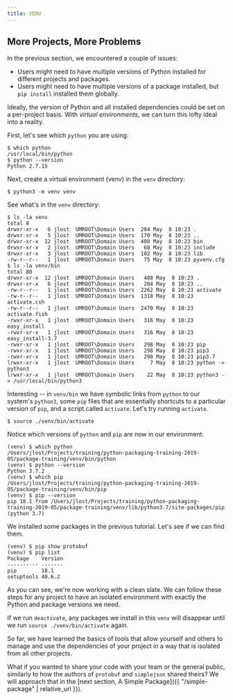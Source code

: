 ```yaml
---
title: VENV
---
```


## More Projects, More Problems
In the previous section, we encountered a couple of issues:
* Users might need to have multiple versions of Python installed for different projects and packages.
* Users might need to have multiple versions of a package installed, but `pip install` installed them globally.

Ideally, the version of Python and all installed dependencies could be set on a per-project basis. With *virtual environments*, we can turn this lofty ideal into a reality.

First, let's see which `python` you are using:

```terminal
$ which python
/usr/local/bin/python
$ python --version
Python 2.7.15
```

Next, create a virtual environment (venv) in the `venv` directory:

```terminal
$ python3 -m venv venv
```

See what's in the `venv` directory:

```terminal
$ ls -la venv
total 8
drwxr-xr-x   6 jlost  UMROOT\Domain Users  204 May  8 10:23 .
drwxr-xr-x   5 jlost  UMROOT\Domain Users  170 May  8 10:23 ..
drwxr-xr-x  12 jlost  UMROOT\Domain Users  408 May  8 10:23 bin
drwxr-xr-x   2 jlost  UMROOT\Domain Users   68 May  8 10:23 include
drwxr-xr-x   3 jlost  UMROOT\Domain Users  102 May  8 10:23 lib
-rw-r--r--   1 jlost  UMROOT\Domain Users   75 May  8 10:23 pyvenv.cfg
$ ls -la venv/bin
total 80
drwxr-xr-x  12 jlost  UMROOT\Domain Users   408 May  8 10:23 .
drwxr-xr-x   6 jlost  UMROOT\Domain Users   204 May  8 10:23 ..
-rw-r--r--   1 jlost  UMROOT\Domain Users  2262 May  8 10:23 activate
-rw-r--r--   1 jlost  UMROOT\Domain Users  1318 May  8 10:23 activate.csh
-rw-r--r--   1 jlost  UMROOT\Domain Users  2470 May  8 10:23 activate.fish
-rwxr-xr-x   1 jlost  UMROOT\Domain Users   316 May  8 10:23 easy_install
-rwxr-xr-x   1 jlost  UMROOT\Domain Users   316 May  8 10:23 easy_install-3.7
-rwxr-xr-x   1 jlost  UMROOT\Domain Users   298 May  8 10:23 pip
-rwxr-xr-x   1 jlost  UMROOT\Domain Users   298 May  8 10:23 pip3
-rwxr-xr-x   1 jlost  UMROOT\Domain Users   298 May  8 10:23 pip3.7
lrwxr-xr-x   1 jlost  UMROOT\Domain Users     7 May  8 10:23 python -> python3
lrwxr-xr-x   1 jlost  UMROOT\Domain Users    22 May  8 10:23 python3 -> /usr/local/bin/python3
```

Interesting -- in `venv/bin` we have symbolic links from `python` to our system's `python3`, some `pip` files that are essentially shortcuts to a particular version of `pip`, and a script called `activate`. Let's try running `activate`.

```terminal
$ source ./venv/bin/activate
```

Notice which versions of `python` and `pip` are now in our environment:

```terminal
(venv) $ which python
/Users/jlost/Projects/training/python-packaging-training-2019-05/package-training/venv/bin/python
(venv) $ python --version
Python 3.7.2
(venv) $ which pip
/Users/jlost/Projects/training/python-packaging-training-2019-05/package-training/venv/bin/pip
(venv) $ pip --version
pip 18.1 from /Users/jlost/Projects/training/python-packaging-training-2019-05/package-training/venv/lib/python3.7/site-packages/pip (python 3.7)
```

We installed some packages in the previous tutorial. Let's see if we can find them.

```terminal
(venv) $ pip show protobuf
(venv) $ pip list
Package    Version
---------- -------
pip        18.1
setuptools 40.6.2
```

As you can see, we're now working with a clean slate. We can follow these steps for any project to have an isolated environment with exactly the Python and package versions we need.

If we run `deactivate`, any packages we install in this `venv` will disappear until we run `source ./venv/bin/activate` again.

So far, we have learned the basics of tools that allow yourself and others to manage and use the dependencies of your project in a way that is isolated from all other projects.

What if you wanted to share your code with your team or the general public, similarly to how the authors of `protobuf` and `simplejson` shared theirs? We will approach that in the [next section, A Simple Package]({{ "/simple-package" | relative_url }}).
